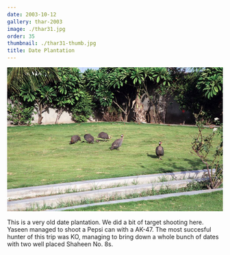 ```yaml
---
date: 2003-10-12
gallery: thar-2003
image: ./thar31.jpg
order: 35
thumbnail: ./thar31-thumb.jpg
title: Date Plantation
---
```


![Date Plantation](./thar31.jpg)

This is a very old date plantation. We did a bit of target shooting here. Yaseen managed to shoot a Pepsi can with a AK-47. The most succesful hunter of this trip was KO, managing to bring down a whole bunch of dates with two well placed Shaheen No. 8s.